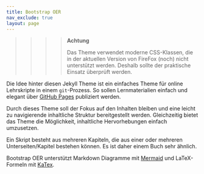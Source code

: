 ```yaml
---
title: Bootstrap OER
nav_exclude: true
layout: page
---
```


>>>> **Achtung** 
>>>>
>>>> Das Theme verwendet moderne CSS-Klassen, die in der aktuellen Version von FireFox (noch) nicht unterstützt werden. Deshalb sollte der praktische Einsatz überprüft werden.

Die Idee hinter diesen Jekyll Theme ist ein einfaches Theme für online Lehrskripte in einem `git`-Prozess. So sollen Lernmaterialien einfach und elegant über [GitHub Pages](https://pages.github.com) publiziert werden. 

Durch dieses Theme soll der Fokus auf den Inhalten bleiben und eine leicht zu navigierende inhaltliche Struktur bereitgestellt werden. Gleichzeitig bietet das Theme die Möglichkeit, inhaltliche Hervorhebungen einfach umzusetzen.

Ein Skript besteht aus mehreren Kapiteln, die aus einer oder mehreren Unterseiten/Kapitel bestehen können. Es ist daher einem Buch sehr ähnlich. 

Bootstrap OER unterstützt Markdown Diagramme mit [Mermaid](https://mermaid.js.org/) und LaTeX-Formeln mit [KaTex](https://katex.org/).
